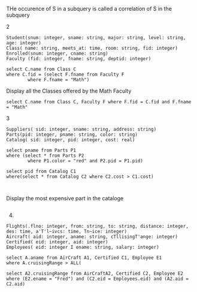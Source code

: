 THe occurence of S in a subquery is called a correlation of S in the subquery

2
```
Student(snum: integer, sname: string, major: string, level: string, age: integer)
Class( name: string, meets_at: time, room: string, fid: integer)
Enrolled(snum: integer, cname: string)
Faculty (fid: integer, fname: string, deptid: integer)

select C.name from Class C 
where C.fid = (select F.fname from Faculty F 
        where F.fname = "Math") 
```

Display all the Classes offered by the Math Faculty

```
select C.name from Class C, Faculty F where F.fid = C.fid and F.fname = "Math"
```

3
```
Suppliers( sid: integer, sname: string, address: string)
Parts(pid: integer, pname: string, color: string)
Catalog( sid: integer, pid: integer, cost: real)

select pname from Parts P1 
where (select * from Parts P2 
        where P1.color = "red" and P2.pid = P1.pid)

select pid from Catalog C1 
where(select * from Catalog C2 where C2.cost > C1.cost)
        
        
```        

Display the most expensive part in the cataloge

```

```

4.
```
Flights(.flno: integer, from: string, to: string, distance: integer,
des: time, a'T'l~ivcs: time, Tn~ice: integer)
Aircraft( aid: integer, aname: string, cTllisingT'ange: integer)
Certified( eid: integer, aid: integer)
Employees( eid: integer I ename: string, salary: integer)

select A.aname from AirCraft A1, Certified C1, Employee E1
where A.cruisingRange > ALL( 

select A2.cruisingRange from AirCraftA2, Certified C2, Employee E2
where (E2.ename = "Fred") and (C2.eid = Employees.eid) and (A2.aid = C2.aid) 

```
